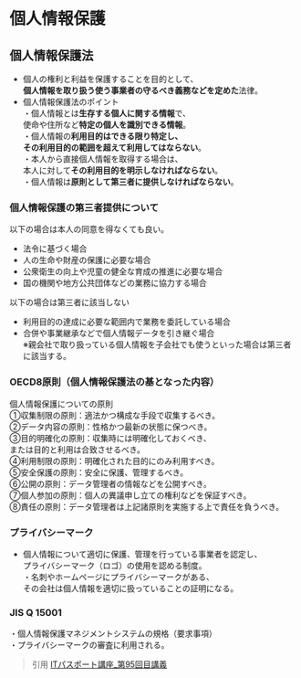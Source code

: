 # 個人情報保護  
## 個人情報保護法  
* 個人の権利と利益を保護することを目的として、<br>**個人情報を取り扱う使う事業者の守るべき義務などを定めた**法律。  
* 個人情報保護法のポイント  
・個人情報とは**生存する個人に関する情報**で、<br>使命や住所など**特定の個人を識別できる情報**。  
・個人情報の**利用目的はできる限り特定し、<br>その利用目的の範囲を超えて利用してはならない**。  
・本人から直接個人情報を取得する場合は、<br>本人に対して**その利用目的を明示しなければならない**。  
・個人情報は**原則として第三者に提供しなければならない**。  
### 個人情報保護の第三者提供について  
以下の場合は本人の同意を得なくても良い。  
* 法令に基づく場合  
* 人の生命や財産の保護に必要な場合  
* 公衆衛生の向上や児童の健全な育成の推進に必要な場合  
* 国の機関や地方公共団体などの業務に協力する場合  

以下の場合は第三者に該当しない      
* 利用目的の達成に必要な範囲内で業務を委託している場合    
* 合併や事業継承などで個人情報データを引き継ぐ場合    
※親会社で取り扱っている個人情報を子会社でも使うといった場合は第三者に該当する。    
### OECD8原則（個人情報保護法の基となった内容）    
個人情報保護についての原則    
①収集制限の原則：適法かつ構成な手段で収集するべき。    
②データ内容の原則：性格かつ最新の状態に保つべき。    
③目的明確化の原則：収集時には明確化しておくべき、<br>または目的と利用は合致させるべき。    
④利用制限の原則：明確化された目的にのみ利用すべき。    
⑤安全保護の原則：安全に保護、管理するべき。    
⑥公開の原則：データ管理者の情報などを公開すべき。    
⑦個人参加の原則：個人の異議申し立ての権利などを保証すべき。    
⑧責任の原則：データ管理者は上記諸原則を実施する上で責任を負うべき。  

### **プライバシーマーク**  
* 個人情報について適切に保護、管理を行っている事業者を認定し、<br>プライバシーマーク（ロゴ）の使用を認める制度。  
・名刺やホームページにプライバシーマークがある、<br>その会社は個人情報を適切に扱っていることの証明になる。  
### **JIS Q 15001**  
・個人情報保護マネジメントシステムの規格（要求事項）  
・プライバシーマークの審査に利用される。  


> 引用
[ITパスポート講座_第95回目講義](https://www.youtube.com/watch?v=EkHnwySdmuI&list=PLC9xywNMIf9jgTizhye6GyPjZcuPZ9ou5&index=97&t=0s)  


